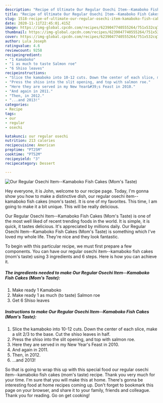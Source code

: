 ```yaml
---
description: "Recipe of Ultimate Our Regular Osechi Item--Kamaboko Fish Cakes (Mom&amp;#39;s Taste)"
title: "Recipe of Ultimate Our Regular Osechi Item--Kamaboko Fish Cakes (Mom&amp;#39;s Taste)"
slug: 1518-recipe-of-ultimate-our-regular-osechi-item-kamaboko-fish-cakes-mom-and-39-s-taste
date: 2020-11-11T22:45:01.415Z
image: https://img-global.cpcdn.com/recipes/6239047740555264/751x532cq70/our-regular-osechi-item-kamaboko-fish-cakes-moms-taste-recipe-main-photo.jpg
thumbnail: https://img-global.cpcdn.com/recipes/6239047740555264/751x532cq70/our-regular-osechi-item-kamaboko-fish-cakes-moms-taste-recipe-main-photo.jpg
cover: https://img-global.cpcdn.com/recipes/6239047740555264/751x532cq70/our-regular-osechi-item-kamaboko-fish-cakes-moms-taste-recipe-main-photo.jpg
author: Lula Joseph
ratingvalue: 4.6
reviewcount: 9258
recipeingredient:
- "1 Kamaboko"
- "1 as much to taste Salmon roe"
- "6 Shiso leaves"
recipeinstructions:
- "Slice the kamaboko into 10-12 cuts. Down the center of each slice, make a slit 2/3 to the base. Cut the shiso leaves in half."
- "Press the shiso into the slit opening, and top with salmon roe."
- "Here they are served in my New Year&#39;s Feast in 2010."
- "And again in 2011."
- "Then, in 2012."
- "...and 2013!"
categories:
- Recipe
tags:
- our
- regular
- osechi

katakunci: our regular osechi 
nutrition: 213 calories
recipecuisine: American
preptime: "PT25M"
cooktime: "PT52M"
recipeyield: "3"
recipecategory: Dessert

---
```



![Our Regular Osechi Item--Kamaboko Fish Cakes (Mom&#39;s Taste)](https://img-global.cpcdn.com/recipes/6239047740555264/751x532cq70/our-regular-osechi-item-kamaboko-fish-cakes-moms-taste-recipe-main-photo.jpg)

Hey everyone, it is John, welcome to our recipe page. Today, I'm gonna show you how to make a distinctive dish, our regular osechi item--kamaboko fish cakes (mom&#39;s taste). It is one of my favorites. This time, I am going to make it a bit unique. This will be really delicious.

Our Regular Osechi Item--Kamaboko Fish Cakes (Mom&#39;s Taste) is one of the most well liked of recent trending foods in the world. It is simple, it is quick, it tastes delicious. It's appreciated by millions daily. Our Regular Osechi Item--Kamaboko Fish Cakes (Mom&#39;s Taste) is something which I've loved my whole life. They're nice and they look fantastic.




To begin with this particular recipe, we must first prepare a few components. You can have our regular osechi item--kamaboko fish cakes (mom&#39;s taste) using 3 ingredients and 6 steps. Here is how you can achieve it.

<!--inarticleads1-->

##### The ingredients needed to make Our Regular Osechi Item--Kamaboko Fish Cakes (Mom&#39;s Taste):

1. Make ready 1 Kamaboko
1. Make ready 1 as much (to taste) Salmon roe
1. Get 6 Shiso leaves




<!--inarticleads2-->

##### Instructions to make Our Regular Osechi Item--Kamaboko Fish Cakes (Mom&#39;s Taste):

1. Slice the kamaboko into 10-12 cuts. Down the center of each slice, make a slit 2/3 to the base. Cut the shiso leaves in half.
1. Press the shiso into the slit opening, and top with salmon roe.
1. Here they are served in my New Year&#39;s Feast in 2010.
1. And again in 2011.
1. Then, in 2012.
1. ...and 2013!




So that is going to wrap this up with this special food our regular osechi item--kamaboko fish cakes (mom&#39;s taste) recipe. Thank you very much for your time. I'm sure that you will make this at home. There's gonna be interesting food at home recipes coming up. Don't forget to bookmark this page on your browser, and share it to your family, friends and colleague. Thank you for reading. Go on get cooking!
